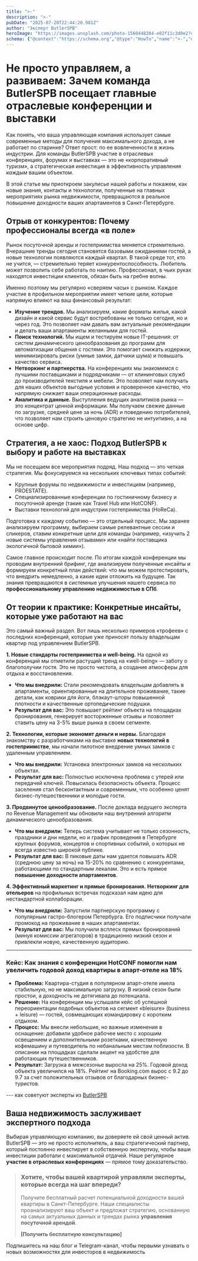 ```yaml
---
title: ">-"
description: ">-"
pubDate: "2025-07-20T22:44:20.981Z"
author: "Эксперт ButlerSPB"
heroImage: "https://images.unsplash.com/photo-1560448204-e02f11c3d0e2?q=80&w=2070&auto=format&fit=crop"
schema: {"@context":"https://schema.org","@type":"HowTo","name":">-","description":">-","image":{"@type":"ImageObject","url":"https://images.unsplash.com/photo-1560448204-e02f11c3d0e2?q=80&w=2070&auto=format&fit=crop"},"aggregateRating":{"@type":"AggregateRating","ratingValue":"4.9","reviewCount":390,"bestRating":"5","worstRating":"1"},"publisher":{"@type":"Organization","name":"Блог ButlerSPB","logo":{"@type":"ImageObject","url":"https://butlerspb-blog.netlify.app/favicon.ico"}},"mainEntityOfPage":{"@type":"WebPage","@id":"https://butlerspb-blog.netlify.app/blog/uchastie-v-otraslevyh-konferenciyah-i-vystavkah/"}}
---
```


# Не просто управляем, а развиваем: Зачем команда ButlerSPB посещает главные отраслевые конференции и выставки

Как понять, что ваша управляющая компания использует самые современные методы для получения максимального дохода, а не работает по старинке? Ответ прост: по ее вовлеченности в жизнь индустрии. Для команды ButlerSPB участие в отраслевых конференциях, форумах и выставках — это не «корпоративный туризм», а стратегическая инвестиция в эффективность управления *каждым* вашим объектом.

В этой статье мы приоткроем закулисье нашей работы и покажем, как новые знания, контакты и технологии, полученные на главных мероприятиях рынка недвижимости, превращаются в реальное повышение доходности ваших апартаментов в Санкт-Петербурге.

## Отрыв от конкурентов: Почему профессионалы всегда «в поле»

Рынок посуточной аренды и гостеприимства меняется стремительно. Вчерашние тренды сегодня становятся базовыми ожиданиями гостей, а новые технологии появляются каждый квартал. В такой среде тот, кто не учится, — стремительно теряет конкурентоспособность. Любитель может позволить себе работать по наитию. Профессионал, в чьих руках находятся инвестиции клиентов, обязан быть на гребне волны.

Именно поэтому мы регулярно «сверяем часы» с рынком. Каждое участие в профильном мероприятии имеет четкие цели, которые напрямую влияют на ваш финансовый результат:

*   **Изучение трендов.** Мы анализируем, какие форматы жилья, какой дизайн и какой сервис будут востребованы не только сегодня, но и через год. Это позволяет нам давать вам актуальные рекомендации и делать ваши апартаменты желанными для гостей.
*   **Поиск технологий.** Мы ищем и тестируем новые IT-решения: от систем динамического ценообразования до программ для автоматизации общения с гостями. Это помогает снижать издержки, минимизировать риски (умные замки, датчики шума) и повышать качество сервиса.
*   **Нетворкинг и партнерства.** На конференциях мы знакомимся с лучшими поставщиками и подрядчиками — от клининговых служб до производителей текстиля и мебели. Это позволяет нам получать для наших объектов выгодные условия и проверенное качество, что напрямую снижает ваши операционные расходы.
*   **Аналитика и данные.** Выступления ведущих аналитиков рынка — это концентрат ценной информации. Мы получаем свежие данные по загрузке, средней цене за ночь (ADR) и поведению потребителей, что позволяет нам строить ценовую стратегию не интуитивно, а на основе цифр.

## Стратегия, а не хаос: Подход ButlerSPB к выбору и работе на выставках

Мы не посещаем все мероприятия подряд. Наш подход — это четкая стратегия. Мы фокусируемся на нескольких ключевых типах событий:

*   Крупные форумы по недвижимости и инвестициям (например, PROESTATE).
*   Специализированные конференции по гостиничному бизнесу и посуточной аренде (такие как Travel Hub или HotCONF).
*   Выставки технологий для индустрии гостеприимства (HoReCa).

Подготовка к каждому событию — это отдельный процесс. Мы заранее анализируем программу, выбираем самые релевантные сессии и спикеров, ставим конкретные цели для команды (например, «изучить 2 новые системы управления отзывами» или «найти поставщика экологичной бытовой химии»).

Самое главное происходит после. По итогам каждой конференции мы проводим внутренний брифинг, где анализируем полученные инсайты и формируем конкретный план действий: что мы можем протестировать, что внедрить немедленно, а какие идеи отложить на будущее. Так знания превращаются в системные улучшения нашего сервиса по **профессиональному управлению недвижимостью в СПб**.

## От теории к практике: Конкретные инсайты, которые уже работают на вас

Это самый важный раздел. Вот лишь несколько примеров «трофеев» с последних конференций, которые уже приносят пользу владельцам квартир под управлением ButlerSPB.

**1. Новые стандарты гостеприимства и well-being.**
На одной из конференций мы отметили растущий тренд на «well-being» — заботу о благополучии гостя. Это не просто чистота, а создание атмосферы для отдыха и восстановления.
*   **Что мы внедрили:** Стали рекомендовать владельцам добавлять в апартаменты, ориентированные на длительное проживание, такие детали, как коврики для йоги, блэкаут-шторы повышенной плотности и качественные ортопедические подушки.
*   **Результат для вас:** Это повышает рейтинг объекта на площадках бронирования, генерирует восторженные отзывы и позволяет ставить цену на 3-5% выше рынка в своем сегменте.

**2. Технологии, которые экономят деньги и нервы.**
Благодаря знакомству с разработчиками на выставке **новых технологий в гостеприимстве**, мы начали пилотное внедрение умных замков с удаленным управлением.
*   **Что мы внедрили:** Установка электронных замков на нескольких объектах.
*   **Результат для вас:** Полностью исключена проблема с утерей или передачей ключей. Повысилась безопасность объекта. Процесс заселения стал бесконтактным и современным, что особенно ценят бизнес-путешественники и молодые гости.

**3. Продвинутое ценообразование.**
После доклада ведущего эксперта по Revenue Management мы обновили наш внутренний алгоритм динамического ценообразования.
*   **Что мы внедрили:** Теперь система учитывает не только сезонность, праздники и дни недели, но и график проведения в Петербурге крупных форумов, концертов и спортивных событий, о которых не всегда известно широкой публике.
*   **Результат для вас:** В пиковые даты нам удается повышать ADR (среднюю цену за ночь) на 15-20% по сравнению с конкурентами, работающими по стандартным лекалам. Это и есть прямое **повышение доходности апартаментов**.

**4. Эффективный маркетинг и прямые бронирования.**
**Нетворкинг для отельеров** на профильных встречах подсказал нам идею для нестандартной коллаборации.
*   **Что мы внедрили:** Запустили партнерскую программу с популярным гастро-блогером Петербурга. Его подписчики получали промокод на проживание в наших апартаментах.
*   **Результат для вас:** Мы получили всплеск прямых бронирований (минуя комиссии агрегаторов) в традиционно низкий сезон и привлекли новую, качественную аудиторию.

---

### **Кейс: Как знания с конференции HotCONF помогли нам увеличить годовой доход квартиры в апарт-отеле на 18%**

*   **Проблема:** Квартира-студия в популярном апарт-отеле имела стабильную, но не максимальную загрузку. В низкий сезон были простои, а доходность не дотягивала до потенциала.
*   **Решение:** На конференции мы услышали кейс об успешной переориентации подобных объектов на сегмент «bleisure» (business + leisure) — гостей, совмещающих командировку с коротким отдыхом.
*   **Процесс:** Мы внесли небольшие, но важные изменения в оснащение: добавили удобное рабочее место с хорошим освещением и дополнительными розетками, качественную кофемашину и путеводитель по небанальным местам поблизости. В описании на площадках сделали акцент на удобстве для работающих путешественников.
*   **Результат:** Загрузка в межсезонье выросла на 25%. Годовой доход объекта увеличился на 18%. Рейтинг на Booking.com вырос с 9.2 до 9.7 за счет положительных отзывов от благодарных бизнес-туристов.

--- как советуют эксперты из <a href="https://butlerspb.ru" target="_blank" rel="nofollow">ButlerSPB</a>

## Ваша недвижимость заслуживает экспертного подхода

Выбирая управляющую компанию, вы доверяете ей свой ценный актив. ButlerSPB — это не просто исполнитель, а ваш стратегический партнер, который постоянно инвестирует в собственную экспертизу, чтобы ваши инвестиции работали с максимальной отдачей. Наше регулярное **участие в отраслевых конференциях** — прямое тому доказательство.

> ### Хотите, чтобы вашей квартирой управляли эксперты, которые всегда на шаг впереди?
>
> Получите бесплатный расчет потенциальной доходности вашей квартиры в Санкт-Петербурге. Наши специалисты проанализируют ваш объект и предложат стратегию, основанную на самых актуальных данных и трендах рынка **управления посуточной арендой**.
>
> **[Получить бесплатную консультацию]**

Подпишитесь на наш блог и Telegram-канал, чтобы первыми узнавать о новых возможностях для инвесторов в недвижимость
